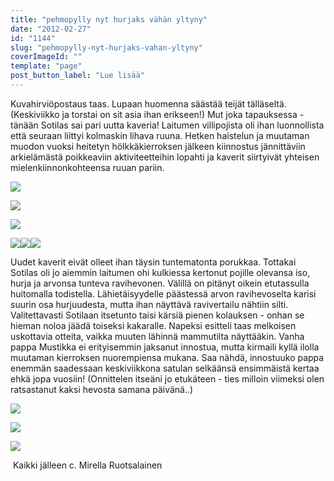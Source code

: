 ```yaml
---
title: "pehmopylly nyt hurjaks vähän yltyny"
date: "2012-02-27"
id: "1144"
slug: "pehmopylly-nyt-hurjaks-vahan-yltyny"
coverImageId: ""
template: "page"
post_button_label: "Lue lisää"
---
```


Kuvahirviöpostaus taas. Lupaan huomenna säästää teijät tälläseltä. (Keskiviikko ja torstai on sit asia ihan erikseen!) Mut joka tapauksessa - tänään Sotilas sai pari uutta kaveria! Laitumen villipojista oli ihan luonnollista että seuraan liittyi kolmaskin lihava ruuna. Hetken haistelun ja muutaman muodon vuoksi heitetyn hölkkäkierroksen jälkeen kiinnostus jännittäviin arkielämästä poikkeaviin aktiviteetteihin lopahti ja kaverit siirtyivät yhteisen mielenkiinnonkohteensa ruuan pariin.

  

[![](images/0-unknown_soldier9.png)](http://3.bp.blogspot.com/-do-UdVg2HS4/T0uPoMtgh8I/AAAAAAAAAZI/GfIldqNAKZA/s1600/0-unknown_soldier9.png)

  

[![](images/unknown_soldier_apex1.png)](http://1.bp.blogspot.com/-xIrZEH_-TNQ/T0uP-6-MDEI/AAAAAAAAAaA/CVu8kYUmKyg/s1600/unknown_soldier_apex1.png)

[![](images/leimaton2.png)](http://4.bp.blogspot.com/-l5qhK4uD3k0/T0uPvqvX6SI/AAAAAAAAAZY/wQikGMeLeb4/s1600/leimaton2.png)

  
  

[![](images/phantogrator5.png)](http://3.bp.blogspot.com/-cWMGfK-UUsI/T0uP1Z3OxXI/AAAAAAAAAZo/wHGZ6dcW9Cs/s1600/phantogrator5.png)[![](images/0-unknown_soldier11.png)](http://3.bp.blogspot.com/-0Wu_hDFS_zo/T0uPj_1vR5I/AAAAAAAAAZA/7aIkgAWKVWM/s1600/0-unknown_soldier11.png)[![](images/apex11.png)](http://2.bp.blogspot.com/-BFl5HNFA2Tc/T0uPrx8b9jI/AAAAAAAAAZQ/1UTsSrfE_Ow/s1600/apex11.png)

  
Uudet kaverit eivät olleet ihan täysin tuntematonta porukkaa. Tottakai Sotilas oli jo aiemmin laitumen ohi kulkiessa kertonut pojille olevansa iso, hurja ja arvonsa tunteva ravihevonen. Välillä on pitänyt oikein etutassulla huitomalla todistella. Lähietäisyydelle päästessä arvon ravihevoselta karisi suurin osa hurjuudesta, mutta ihan näyttävä ravivertailu nähtiin silti. Valitettavasti Sotilaan itsetunto taisi kärsiä pienen kolauksen - onhan se hieman noloa jäädä toiseksi kakaralle. Napeksi esitteli taas melkoisen uskottavia otteita, vaikka muuten lähinnä mammutilta näyttääkin. Vanha pappa Mustikka ei erityisemmin jaksanut innostua, mutta kirmaili kyllä ilolla muutaman kierroksen nuorempiensa mukana. Saa nähdä, innostuuko pappa enemmän saadessaan keskiviikkona satulan selkäänsä ensimmäistä kertaa ehkä jopa vuosiin! (Onnittelen itseäni jo etukäteen - ties milloin viimeksi olen ratsastanut kaksi hevosta samana päivänä..)  
  

[![](images/phantogrator+%252833%2529.png)](http://2.bp.blogspot.com/-w9i1Vnih-qY/T0uPx-FmrDI/AAAAAAAAAZg/zwEV0TT9AUA/s1600/phantogrator+%252833%2529.png)

  

[![](images/porukka1.png)](http://2.bp.blogspot.com/-8hCKzl4coNQ/T0uP49JIFEI/AAAAAAAAAZw/HGEedLS1SXc/s1600/porukka1.png)

  

[![](images/unknown+soldier+%252833%2529.png)](http://2.bp.blogspot.com/-91ZkH0ClwmQ/T0uP64R7fgI/AAAAAAAAAZ4/3RaVFdiEKmA/s1600/unknown+soldier+%252833%2529.png)

 Kaikki jälleen c. Mirella Ruotsalainen
